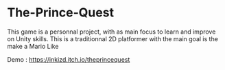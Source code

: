 # The-Prince-Quest

This game is a personnal project, with as main focus to learn and improve on Unity skills.
This is a traditionnal 2D platformer with the main goal is the make a Mario Like

Demo : https://inkizd.itch.io/theprincequest
